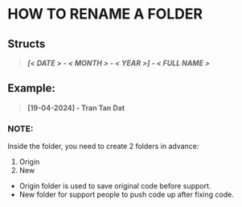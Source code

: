 # **HOW  TO RENAME A FOLDER**

## **Structs**
> **_[< DATE > - < MONTH > - < YEAR >] - < FULL NAME >_**

## **Example:**

> **[19-04-2024] - Tran Tan Dat**

### **NOTE:**

Inside the folder, you need to create 2 folders in advance:

1. Origin
2. New

+ Origin folder  is used to save original code before support.
+ New folder for support people to push code up after fixing code.
